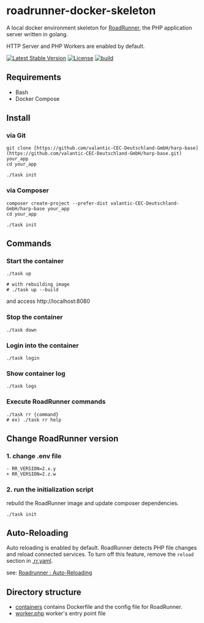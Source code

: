 # roadrunner-docker-skeleton
A local docker environment skeleton for [RoadRunner](https://github.com/roadrunner-server/roadrunner), the PHP application server written in golang.

HTTP Server and PHP Workers are enabled by default.

[![Latest Stable Version](https://poser.pugx.org/n1215/roadrunner-docker-skeleton/v/stable)](https://packagist.org/packages/n1215/roadrunner-docker-skeleton)
[![License](https://poser.pugx.org/n1215/roadrunner-docker-skeleton/license)](https://packagist.org/packages/n1215/roadrunner-docker-skeleton)
[![build](https://github.com/n1215/roadrunner-docker-skeleton/actions/workflows/build.yml/badge.svg?branch=master)](https://github.com/n1215/roadrunner-docker-skeleton/actions/workflows/build.yml)


## Requirements
- Bash
- Docker Compose

## Install

### via Git
```
git clone [https://github.com/valantic-CEC-Deutschland-GmbH/harp-base](https://github.com/valantic-CEC-Deutschland-GmbH/harp-base.git) your_app
cd your_app

./task init
```

### via Composer
```
composer create-project --prefer-dist valantic-CEC-Deutschland-GmbH/harp-base your_app
cd your_app

./task init
```

## Commands

### Start the container

```
./task up

# with rebuilding image
# ./task up --build
```

and access http://localhost:8080

### Stop the container

```
./task down
```

### Login into the container
```
./task login
```

### Show container log
```
./task logs
```

### Execute RoadRunner commands

```
./task rr {command}
# ex) ./task rr help
```

## Change RoadRunner version

### 1. change .env file

```
- RR_VERSION=2.x.y
+ RR_VERSION=2.z.w
```

### 2. run the initialization script
rebuild the RoadRunner image and update composer dependencies.
```
./task init
```

## Auto-Reloading
Auto reloading is enabled by default. RoadRunner detects PHP file changes and reload connected services.
To turn off this feature, remove the `reload` section in [.rr.yaml](containers/roadrunner/config/.rr.yaml).

see: [Roadrunner : Auto-Reloading](https://roadrunner.dev/docs/beep-beep-reload)

## Directory structure
- [containers](containers) contains Dockerfile and the config file for RoadRunner.
- [worker.php](worker.php) worker's entry point file
